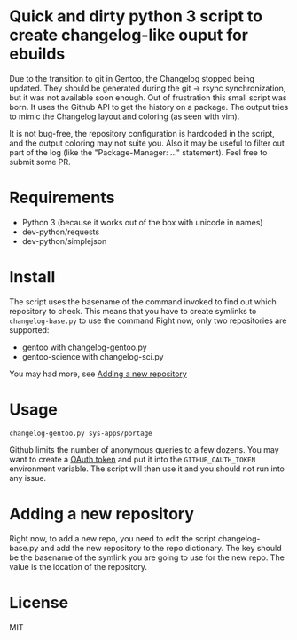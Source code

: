 # Quick and dirty python 3 script to create changelog-like ouput for ebuilds

Due to the transition to git in Gentoo, the Changelog stopped being updated. They should be generated during the git -> rsync synchronization, but it was not available soon enough.
Out of frustration this small script was born. It uses the Github API to get the history on a package. The output tries to mimic the Changelog layout and coloring (as seen with vim).

It is not bug-free, the repository configuration is hardcoded in the script, and the output coloring may not suite you.
Also it may be useful to filter out part of the log (like the "Package-Manager: ..." statement).
Feel free to submit some PR.

# Requirements

- Python 3 (because it works out of the box with unicode in names)
- dev-python/requests
- dev-python/simplejson

# Install

The script uses the basename of the command invoked to find out which repository to check.
This means that you have to create symlinks to `changelog-base.py` to use the command
Right now, only two repositories are supported:
- gentoo with changelog-gentoo.py
- gentoo-science with changelog-sci.py

You may had more, see [Adding a new repository](#adding-a-new-repository)

# Usage

```
changelog-gentoo.py sys-apps/portage
```
Github limits the number of anonymous queries to a few dozens. You may want to create a [OAuth token](https://help.github.com/articles/creating-an-access-token-for-command-line-use/)
and put it into the `GITHUB_OAUTH_TOKEN` environment variable. The script will then use it and you should not run into any issue.


# Adding a new repository

Right now, to add a new repo, you need to edit the script changelog-base.py and add the new repository to the repo dictionary.
The key should be the basename of the symlink you are going to use for the new repo. The value is the location of the repository.

# License

MIT
